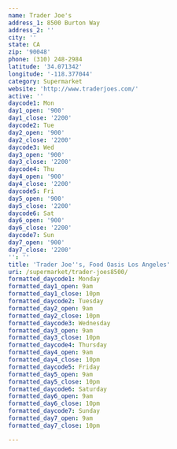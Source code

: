 ```yaml
---
name: Trader Joe's
address_1: 8500 Burton Way
address_2: ''
city: ''
state: CA
zip: '90048'
phone: (310) 248-2984
latitude: '34.071342'
longitude: '-118.377044'
category: Supermarket
website: 'http://www.traderjoes.com/'
active: ''
daycode1: Mon
day1_open: '900'
day1_close: '2200'
daycode2: Tue
day2_open: '900'
day2_close: '2200'
daycode3: Wed
day3_open: '900'
day3_close: '2200'
daycode4: Thu
day4_open: '900'
day4_close: '2200'
daycode5: Fri
day5_open: '900'
day5_close: '2200'
daycode6: Sat
day6_open: '900'
day6_close: '2200'
daycode7: Sun
day7_open: '900'
day7_close: '2200'
'': ''
title: 'Trader Joe''s, Food Oasis Los Angeles'
uri: /supermarket/trader-joes8500/
formatted_daycode1: Monday
formatted_day1_open: 9am
formatted_day1_close: 10pm
formatted_daycode2: Tuesday
formatted_day2_open: 9am
formatted_day2_close: 10pm
formatted_daycode3: Wednesday
formatted_day3_open: 9am
formatted_day3_close: 10pm
formatted_daycode4: Thursday
formatted_day4_open: 9am
formatted_day4_close: 10pm
formatted_daycode5: Friday
formatted_day5_open: 9am
formatted_day5_close: 10pm
formatted_daycode6: Saturday
formatted_day6_open: 9am
formatted_day6_close: 10pm
formatted_daycode7: Sunday
formatted_day7_open: 9am
formatted_day7_close: 10pm

---
```

